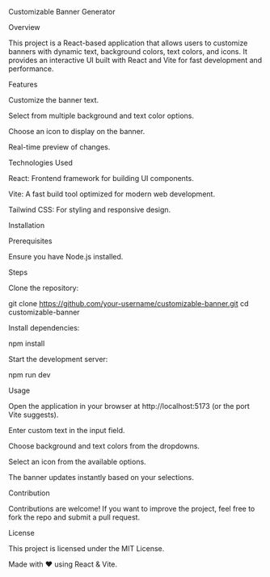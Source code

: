 Customizable Banner Generator

Overview

This project is a React-based application that allows users to customize banners with dynamic text, background colors, text colors, and icons. It provides an interactive UI built with React and Vite for fast development and performance.

Features

Customize the banner text.

Select from multiple background and text color options.

Choose an icon to display on the banner.

Real-time preview of changes.

Technologies Used

React: Frontend framework for building UI components.

Vite: A fast build tool optimized for modern web development.

Tailwind CSS: For styling and responsive design.

Installation

Prerequisites

Ensure you have Node.js installed.

Steps

Clone the repository:

git clone https://github.com/your-username/customizable-banner.git
cd customizable-banner

Install dependencies:

npm install

Start the development server:

npm run dev

Usage

Open the application in your browser at http://localhost:5173 (or the port Vite suggests).

Enter custom text in the input field.

Choose background and text colors from the dropdowns.

Select an icon from the available options.

The banner updates instantly based on your selections.

Contribution

Contributions are welcome! If you want to improve the project, feel free to fork the repo and submit a pull request.

License

This project is licensed under the MIT License.

Made with ❤️ using React & Vite.

